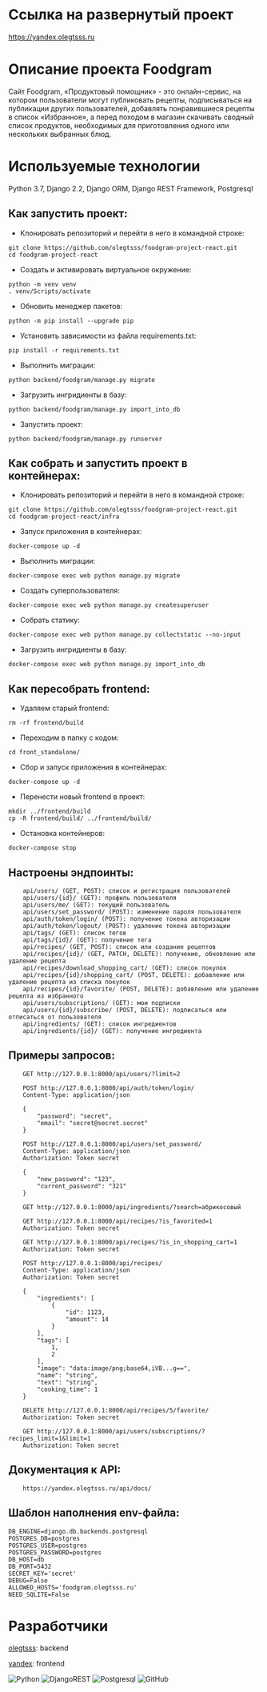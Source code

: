 # Cсылка на развернутый проект

https://yandex.olegtsss.ru

# Описание проекта Foodgram

Cайт Foodgram, «Продуктовый помощник» - это онлайн-сервис, на котором пользователи могут публиковать рецепты, подписываться на публикации других пользователей, добавлять понравившиеся рецепты в список «Избранное», а перед походом в магазин скачивать сводный список продуктов, необходимых для приготовления одного или нескольких выбранных блюд.

# Используемые технологии

Python 3.7, Django 2.2, Django ORM, Django REST Framework, Postgresql

## Как запустить проект:
- Клонировать репозиторий и перейти в него в командной строке:

```
git clone https://github.com/olegtsss/foodgram-project-react.git
cd foodgram-project-react
```

- Cоздать и активировать виртуальное окружение:

```
python -m venv venv
. venv/Scripts/activate
```

- Обновить менеджер пакетов:

```
python -m pip install --upgrade pip
```

- Установить зависимости из файла requirements.txt:

```
pip install -r requirements.txt
```

- Выполнить миграции:

```
python backend/foodgram/manage.py migrate
```

- Загрузить ингридиенты в базу:

```
python backend/foodgram/manage.py import_into_db
```

- Запустить проект:

```
python backend/foodgram/manage.py runserver
```

## Как собрать и запустить проект в контейнерах:
- Клонировать репозиторий и перейти в него в командной строке:

```
git clone https://github.com/olegtsss/foodgram-project-react.git
cd foodgram-project-react/infra
```

- Запуск приложения в контейнерах:

```
docker-compose up -d
```

- Выполнить миграции:

```
docker-compose exec web python manage.py migrate
```

- Cоздать суперпользователя:

```
docker-compose exec web python manage.py createsuperuser
```

- Cобрать статику:

```
docker-compose exec web python manage.py collectstatic --no-input
```

- Загрузить ингридиенты в базу:

```
docker-compose exec web python manage.py import_into_db
```

## Как пересобрать frontend:
- Удаляем старый frontend:

```
rm -rf frontend/build
```

- Переходим в папку с кодом:

```
cd front_standalone/
```

- Сбор и запуск приложения в контейнерах:

```
docker-compose up -d
```

- Перенести новый frontend в проект:

```
mkdir ../frontend/build
cp -R frontend/build/ ../frontend/build/
```

- Остановка контейнеров:

```
docker-compose stop
```

## Настроены эндпоинты:

```
    api/users/ (GET, POST): список и регистрация пользователей
    api/users/{id}/ (GET): профиль пользователя
    api/users/me/ (GET): текущий пользователь
    api/users/set_password/ (POST): изменение пароля пользователя
    api/auth/token/login/ (POST): получение токена авторизации
    api/auth/token/logout/ (POST): удаление токена авторизации
    api/tags/ (GET): список тегов
    api/tags/{id}/ (GET): получение тега
    api/recipes/ (GET, POST): список или создание рецептов
    api/recipes/{id}/ (GET, PATCH, DELETE): получение, обновление или удаление рецепта
    api/recipes/download_shopping_cart/ (GET): список покупок
    api/recipes/{id}/shopping_cart/ (POST, DELETE): добавление или удаление рецепта из списка покупок
    api/recipes/{id}/favorite/ (POST, DELETE): добавление или удаление рецепта из избранного
    api/users/subscriptions/ (GET): мои подписки
    api/users/{id}/subscribe/ (POST, DELETE): подписаться или отписаться от пользователя
    api/ingredients/ (GET): список ингредиентов
    api/ingredients/{id}/ (GET): получение ингредиента
```

## Примеры запросов:

```
    GET http://127.0.0.1:8000/api/users/?limit=2

    POST http://127.0.0.1:8000/api/auth/token/login/
    Content-Type: application/json

    {
        "password": "secret",
        "email": "secret@secret.secret"
    }

    POST http://127.0.0.1:8000/api/users/set_password/
    Content-Type: application/json
    Authorization: Token secret

    {
        "new_password": "123",
        "current_password": "321"
    }

    GET http://127.0.0.1:8000/api/ingredients/?search=абрикосовый

    GET http://127.0.0.1:8000/api/recipes/?is_favorited=1
    Authorization: Token secret

    GET http://127.0.0.1:8000/api/recipes/?is_in_shopping_cart=1
    Authorization: Token secret

    POST http://127.0.0.1:8000/api/recipes/
    Content-Type: application/json
    Authorization: Token secret

    {
        "ingredients": [
            {
                "id": 1123,
                "amount": 14
            }
        ],
        "tags": [
            1,
            2
        ],
        "image": "data:image/png;base64,iVB...g==",
        "name": "string",
        "text": "string",
        "cooking_time": 1
    }

    DELETE http://127.0.0.1:8000/api/recipes/5/favorite/
    Authorization: Token secret

    GET http://127.0.0.1:8000/api/users/subscriptions/?recipes_limit=1&limit=1
    Authorization: Token secret
```

## Документация к API:

```
    https://yandex.olegtsss.ru/api/docs/
```

## Шаблон наполнения env-файла:

```
DB_ENGINE=django.db.backends.postgresql
POSTGRES_DB=postgres
POSTGRES_USER=postgres
POSTGRES_PASSWORD=postgres
DB_HOST=db
DB_PORT=5432
SECRET_KEY='secret'
DEBUG=False
ALLOWED_HOSTS='foodgram.olegtsss.ru'
NEED_SQLITE=False
```

# Разработчики

[olegtsss](https://github.com/olegtsss): backend

[yandex](https://ya.ru): frontend

![Python](https://img.shields.io/badge/python-3670A0?style=for-the-badge&logo=python&logoColor=ffdd54)
![DjangoREST](https://img.shields.io/badge/DJANGO-REST-ff1709?style=for-the-badge&logo=django&logoColor=white&color=ff1709&labelColor=gray)
![Postgresql](https://img.shields.io/badge/%D0%91%D0%B0%D0%B7%D0%B0%20%D0%B4%D0%B0%D0%BD%D0%BD%D1%8B%D1%85-postgresql-brightgreen?style=for-the-badge)
![GitHub](https://img.shields.io/badge/github-%23121011.svg?style=for-the-badge&logo=github&logoColor=whte)
